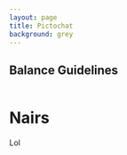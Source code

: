 ```yaml
---
layout: page
title: Pictochat
background: grey
---
```


<div class="col-lg-12 text-center">
	<h2 class="section-heading text-uppercase">Balance Guidelines</h2>
</div>
<img class="img-fluid d-block mx-auto" src="https://ssb.wiki.gallery/images/thumb/0/07/SSBU-PictoChat_2.png/800px-SSBU-PictoChat_2.png" alt="">

# Nairs

Lol